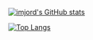 
[![imjord's GitHub stats](https://github-readme-stats.vercel.app/api?username=imjord&show_icons=true&theme=transparent)](https://github.com/anuraghazra/github-readme-stats)

[![Top Langs](https://github-readme-stats.vercel.app/api/top-langs/?username=imjord&hide=html,css)](https://github.com/anuraghazra/github-readme-stats)

